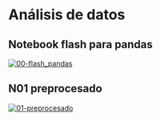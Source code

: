 # Análisis de datos

## Notebook flash para pandas
[![00-flash_pandas](https://colab.research.google.com/assets/colab-badge.svg)](https://colab.research.google.com/github/davidbetancur8/Biomedica/blob/master/ds_2021/02-analisis_de_datos/00-flash_pandas.ipynb)

## N01 preprocesado
[![01-preprocesado](https://colab.research.google.com/assets/colab-badge.svg)](https://colab.research.google.com/github/davidbetancur8/Biomedica/blob/master/ds_2021/02-analisis_de_datos/01-preprocesado.ipynb)
